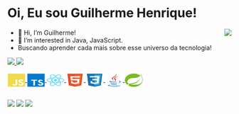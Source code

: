 <h1 align="left">Oi, Eu sou Guilherme Henrique!</h1>
<img align="right" height="500em" src="https://raw.githubusercontent.com/gist/guilhermehenriquelima/ecc4167a6e1d5f09b249f0cd3493ff21/raw/721bcc1253fa23a6fcacfe2a280d6a6ee10b3ab9/githubcard.svg"> 

- 👋 Hi, I’m Guilherme!
- 👀 I’m interested in Java, JavaScript.
- Buscando aprender cada mais sobre esse universo da tecnologia!
  

<!---
guilhermehenriquelima/guilhermehenriquelima is a ✨ special ✨ repository because its `README.md` (this file) appears on your GitHub profile.
You can click the Preview link to take a look at your changes.
--->

<div>
  <a href="https://github.com/guilhermehenriquelima">
  <img height="160em" src="https://github-readme-stats.vercel.app/api?username=guilhermehenriquelima&show_icons=true&theme=dark"/>
  <img height="160em" src="https://github-readme-stats.vercel.app/api/top-langs/?username=guilhermehenriquelima&layout=compact&langs_count=16&theme=dark"/>
</div>

<div style="display: inline_block"><br>
  <img align="center" alt="Rafa-Js" height="30" width="40" src="https://raw.githubusercontent.com/devicons/devicon/master/icons/javascript/javascript-plain.svg">
  <img align="center" alt="Rafa-Ts" height="30" width="40" src="https://raw.githubusercontent.com/devicons/devicon/master/icons/typescript/typescript-plain.svg">
  <img align="center" alt="Rafa-React" height="30" width="40" src="https://raw.githubusercontent.com/devicons/devicon/master/icons/react/react-original.svg">
  <img align="center" alt="Rafa-HTML" height="30" width="40" src="https://raw.githubusercontent.com/devicons/devicon/master/icons/html5/html5-original.svg">
  <img align="center" alt="Rafa-CSS" height="30" width="40" src="https://raw.githubusercontent.com/devicons/devicon/master/icons/css3/css3-original.svg">
  <img align="center" alt="Rafa-Python" height="30" width="40" src="https://raw.githubusercontent.com/devicons/devicon/master/icons/java/java-original.svg">
  <img align="center" alt="Rafa-Csharp" height="30" width="40" src="https://raw.githubusercontent.com/devicons/devicon/master/icons/spring/spring-original.svg">
</div>

  ##
 
<div> 
  <a href = "mailto:guilhermehenriquelima02@gmail.com"><img src="https://img.shields.io/badge/-Gmail-%23333?style=for-the-badge&logo=gmail&logoColor=white" target="_blank"></a>
  <a href="https://www.linkedin.com/in/guilhermehenriquelima" target="_blank"><img src="https://img.shields.io/badge/-LinkedIn-%230077B5?style=for-the-badge&logo=linkedin&logoColor=white" target="_blank"></a> 
  <a href="https://instagram.com/guilherme_code" target="_blank"><img src="https://img.shields.io/badge/-Instagram-%23E4405F?style=for-the-badge&logo=instagram&logoColor=white" target="_blank"></a>
</div>
